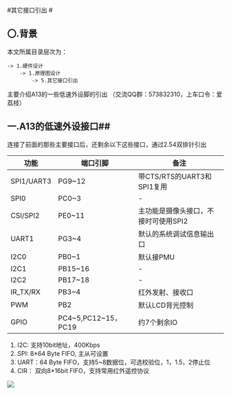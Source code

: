 #其它接口引出 #
## 〇.背景 ##
本文所属目录层次为：  

```
-> 1.硬件设计 
	-> 1.原理图设计 
		-> 5.其它接口引出
```
主要介绍A13的一些低速外设脚的引出
（交流QQ群：573832310，上车口令：爱荔枝）

## 一.A13的低速外设接口##
连接了前面的那些主要接口后，还剩余以下这些接口，通过2.54双排针引出

| 功能 | 端口引脚 |备注| 
| -----  |-----------|-----|
|SPI1/UART3| PG9~12|带CTS/RTS的UART3和SPI1复用|
|SPI0|PC0~3|-|
|CSI/SPI2| PE0~11|主功能是摄像头接口，不接时可使用SPI2|
|UART1| PG3~4|默认的系统调试信息输出口|
|I2C0| PB0~1|默认接PMU|
|I2C1| PB15~16|-|
|I2C2| PB17~18|-|
|IR_TX/RX| PB3~4|红外发射、接收口|
|PWM| PB2|默认LCD背光控制|
|GPIO|PC4~5,PC12~15，PC19|约7个剩余IO|

1. I2C: 支持10bit地址，400Kbps
2. SPI: 8*64 Byte FIFO, 主从可设置
3. UART：64 Byte FIFO，支持5~8数据位，可选校验位，1，1.5，2停止位
4. CIR： 双向8*16bit FIFO，支持常用红外遥控协议

![](http://7xvwj0.com1.z0.glb.clouddn.com/16-7-26/5579458.jpg)